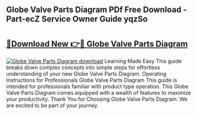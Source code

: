 ## Globe Valve Parts Diagram PDf Free Download - Part-ecZ Service Owner Guide yqzSo

# <h2><a href="http://dfhuch.blite.top/?on=Globe+Valve+Parts+Diagram">🔗Download New 👉🔴 Globe Valve Parts Diagram</a></h2>

[![Globe Valve Parts Diagram download](https://i.imgur.com/lujVjoI.png)](http://dfhuch.blite.top/?on=Globe+Valve+Parts+Diagram)
Learning Made Easy This guide breaks down complex concepts into simple steps for effortless understanding of your new Globe Valve Parts Diagram. Operating Instructions for Professionals Globe Valve Parts Diagram This guide is intended for professionals familiar with product type operation. This Globe Valve Parts Diagram comes equipped with a wealth of features to maximize your productivity. Thank You for Choosing Globe Valve Parts Diagram. We are excited to be part of your journey.
